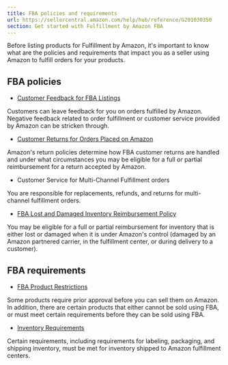 ```yaml
---
title: FBA policies and requirements
url: https://sellercentral.amazon.com/help/hub/reference/G201030350
section: Get started with Fulfillment by Amazon FBA
---
```


Before listing products for Fulfillment by Amazon, it's important to know what
are the policies and requirements that impact you as a seller using Amazon to
fulfill orders for your products.

##  FBA policies

  * [Customer Feedback for FBA Listings](/gp/help/201101660)

Customers can leave feedback for you on orders fulfilled by Amazon. Negative
feedback related to order fulfillment or customer service provided by Amazon
can be stricken through.

  * [Customer Returns for Orders Placed on Amazon](/gp/help/200379860)

Amazon's return policies determine how FBA customer returns are handled and
under what circumstances you may be eligible for a full or partial
reimbursement for a return accepted by Amazon.

  * Customer Service for Multi-Channel Fulfillment orders

You are responsible for replacements, refunds, and returns for multi-channel
fulfillment orders.

  * [FBA Lost and Damaged Inventory Reimbursement Policy](/gp/help/200213130)

You may be eligible for a full or partial reimbursement for inventory that is
either lost or damaged when it is under Amazon's control (damaged by an Amazon
partnered carrier, in the fulfillment center, or during delivery to a
customer).

##  FBA requirements

  * [FBA Product Restrictions](/gp/help/200140860)

Some products require prior approval before you can sell them on Amazon. In
addition, there are certain products that either cannot be sold using FBA, or
must meet certain requirements before they can be sold using FBA.

  * [Inventory Requirements](/gp/help/201100890)

Certain requirements, including requirements for labeling, packaging, and
shipping inventory, must be met for inventory shipped to Amazon fulfillment
centers.


